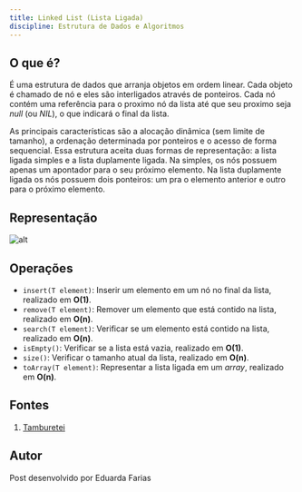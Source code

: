 ```yaml
---
title: Linked List (Lista Ligada)
discipline: Estrutura de Dados e Algoritmos
---
```


## O que é?

É uma estrutura de dados que arranja objetos em ordem linear. Cada objeto é chamado de nó e eles são interligados através de ponteiros. Cada nó contém uma referência para o proximo nó da lista até que seu proximo seja *null* (ou *NIL*), o que indicará o final da lista.

As principais características são a alocação dinâmica (sem limite de tamanho), a ordenação determinada por ponteiros e o acesso de forma sequencial. Essa estrutura aceita duas formas de representação: a lista ligada simples e a lista duplamente ligada. Na simples, os nós possuem apenas um apontador para o seu próximo elemento. Na lista duplamente ligada os nós possuem dois ponteiros: um pra o elemento anterior e outro para o próximo elemento.

## Representação

![alt](https://miro.medium.com/max/615/1*iMYmkYDCSrXXdwpbqm-ekA.jpeg)

## Operações

- `insert(T element)`: Inserir um elemento em um nó no final da lista, realizado em **O(1)**.
- `remove(T element)`: Remover um elemento que está contido na lista, realizado em **O(n)**.
- `search(T element)`: Verificar se um elemento está contido na lista, realizado em **O(n)**.
- `isEmpty()`: Verificar se a lista está vazia, realizado em **O(1)**.
- `size()`: Verificar o tamanho atual da lista, realizado em **O(n)**.
- `toArray(T element)`: Representar a lista ligada em um *array*, realizado em **O(n)**.

## Fontes 

1. <a href= "https://github.com/OpenDevUFCG/Tamburetei" target="_blank"> Tamburetei </a>

## Autor 

Post desenvolvido por Eduarda Farias 
